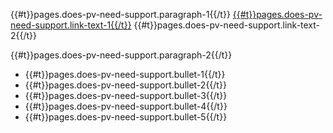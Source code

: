 <p>{{#t}}pages.does-pv-need-support.paragraph-1{{/t}} <a href="/support-organisations" target="_blank" rel="noopener" aria-describedby="new-window-0">{{#t}}pages.does-pv-need-support.link-text-1{{/t}}</a> {{#t}}pages.does-pv-need-support.link-text-2{{/t}}</p>
<p>{{#t}}pages.does-pv-need-support.paragraph-2{{/t}}</p>
<ul class="govuk-list govuk-list--bullet">
  <li>{{#t}}pages.does-pv-need-support.bullet-1{{/t}}</li>
  <li>{{#t}}pages.does-pv-need-support.bullet-2{{/t}}</li>
  <li>{{#t}}pages.does-pv-need-support.bullet-3{{/t}}</li>
  <li>{{#t}}pages.does-pv-need-support.bullet-4{{/t}}</li>
  <li>{{#t}}pages.does-pv-need-support.bullet-5{{/t}}</li>
</ul>
<p></p>
